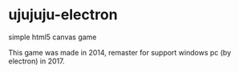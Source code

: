 # ujujuju-electron
simple html5 canvas game

This game was made in 2014, remaster for support windows pc (by electron) in 2017.
